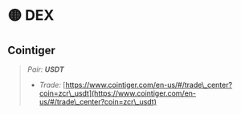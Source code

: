 # 🟡 DEX

## Cointiger

> _Pair: **USDT**_
>
> * _Trade:_ [https://www.cointiger.com/en-us/#/trade\_center?coin=zcr\_usdt](https://www.cointiger.com/en-us/#/trade\_center?coin=zcr\_usdt)

